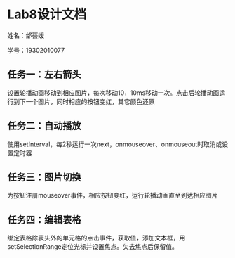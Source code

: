 # Lab8设计文档

姓名：邰荟媛

学号：19302010077

## 任务一：左右箭头

设置轮播动画移动到相应图片，每次移动10，10ms移动一次。点击后轮播动画运行到下一个图片，同时相应的按钮变红，其它颜色还原

## 任务二：自动播放

使用setInterval，每2秒运行一次next，onmouseover、onmouseout时取消或设置定时器

## 任务三：图片切换

为按钮注册mouseover事件，相应按钮变红，运行轮播动画直至到达相应图片

## 任务四：编辑表格

绑定表格除表头外的单元格的点击事件，获取值，添加文本框，用setSelectionRange定位光标并设置焦点。失去焦点后保留值。